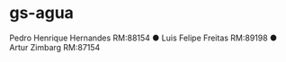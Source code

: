 # gs-agua
Pedro Henrique Hernandes RM:88154
● Luis Felipe Freitas RM:89198
● Artur Zimbarg RM:87154
